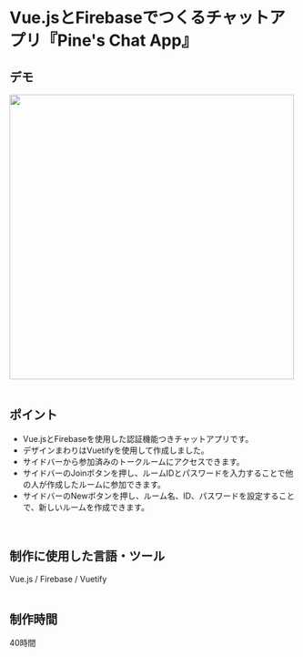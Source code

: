 # Vue.jsとFirebaseでつくるチャットアプリ『Pine's Chat App』

## デモ
<img src="https://user-images.githubusercontent.com/59694183/82754744-004b0700-9e0a-11ea-911e-412fa1df4b8b.gif" width="500">
<br>
<br>

## ポイント
- Vue.jsとFirebaseを使用した認証機能つきチャットアプリです。
- デザインまわりはVuetifyを使用して作成しました。
- サイドバーから参加済みのトークルームにアクセスできます。
- サイドバーのJoinボタンを押し、ルームIDとパスワードを入力することで他の人が作成したルームに参加できます。
- サイドバーのNewボタンを押し、ルーム名、ID、パスワードを設定することで、新しいルームを作成できます。
<br>

## 制作に使用した言語・ツール
Vue.js / Firebase / Vuetify
<br>
<br>

## 制作時間
40時間
<br>
<br>


